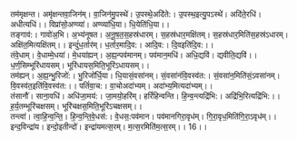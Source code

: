 

  
तम॑मृक्षन्त। अमृ॑क्षन्तवा॒जिन॑म्। वा॒जिन॑मु॒पस्थे॑। उ॒पस्थे॒अदि॑ते:। उ॒पस्थ॒इत्यु॒पऽस्थे॑। अदि॑ते॒रधि॑। अधीत्यधि॑।। विप्रा॑सो॒अण्व्या॑। अण्व्या॑धि॒या। धि॒येति॑धि॒या।।  
तङ्गाव॑:। गावो॑अ॒भि। अ॒भ्य॑नूषत। अ॒नू॒ष॒त॒स॒हस्र॑धारम्। स॒हस्र॑धार॒मक्षि॑तम्। स॒हस्र॑धार॒मिति॑स॒हस्र॑ऽधारम्। अक्षि॑त॒मित्यक्षि॑तम्।। इन्दुं॑ध॒र्तार॑म्। ध॒र्तार॒मादि॒व:। आदि॒व:। दि॒वइति॑दि॒व:।।  
तंवे॒धाम्। वे॒धाम्मे॒धया॑। मे॒धया॑ह्यन्। अ॒ह्य॒न्पव॑मानम्। पव॑मान॒मधि॑। अधि॒द्यवि॑। द्यवीति॒द्यवि॑।। ध॒र्ण॒सिम्भूरि॑धायसम्। भूरि॑धायस॒मिति॒भूरि॑ऽधायसम्।।  
तम॑ह्यन्। अ॒ह्य॒न्भु॒रिजो॑:। भु॒रिजो॑र्धि॒या। धि॒यासं॒वसा॑नम्। सं॒वसा॑नंवि॒वस्व॑त:। सं॒वसा॑न॒मिति॑सं॒ऽवसा॑नम्। वि॒वस्व॑त॒इति॑वि॒वस्व॑त:।। पतिं॑वा॒च:। वा॒चोअदा॑भ्यम्। अदा॑भ्य॒मित्यदा॑भ्यम्।।  
तंसानौ॑। साना॒वधि॑। अधि॑जा॒मय॑:। जा॒मयो॒हरि॑म्। हरिं॑हिन्वन्ति। हि॒न्व॒न्त्यद्रि॑भि:। अद्रि॑भि॒रित्यद्रि॑भि:।। ह॒र्य॒तम्भूरि॑चक्षसम्। भूरि॑चक्षस॒मिति॒भूरि॑ऽचक्षसम्।।  
तन्त्वा॑। त्वा॒हि॒न्व॒न्ति॒। हि॒न्व॒न्ति॒वे॒धस॑:। वे॒धस॒:पव॑मान। पव॑मानगिरा॒वृध॑म्। गि॒रा॒वृध॒मिति॑गि॒रा॒ऽवृध॑म्।। इन्द॒विन्द्रा॑य। इन्दो॒इतीन्दो॑। इन्द्रा॑यमत्स॒रम्। म॒त्स॒रमिति॑म॒त्स॒रम्।। 16।।  
